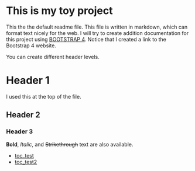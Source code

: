 # This is my toy project

This the the default readme file.  This file is written in markdown, which can format text nicely for the web. I will try to create addition documentation for this project using  [BOOTSTRAP 4](https://getbootstrap.com/docs/4.0/getting-started/introduction/).  Notice that I created a link to the Bootstrap 4 website.

You can create different header levels.
# Header 1
I used this at the top of the file.
## Header 2
### Header 3

**Bold**, *Italic*, and ~~Strikethrough~~ text are also available. 


* [toc_test](https://danielruss.github.io/ToyProject/toc_test.html)
* [toc_test2](https://danielruss.github.io/ToyProject/toc_test2.html)
